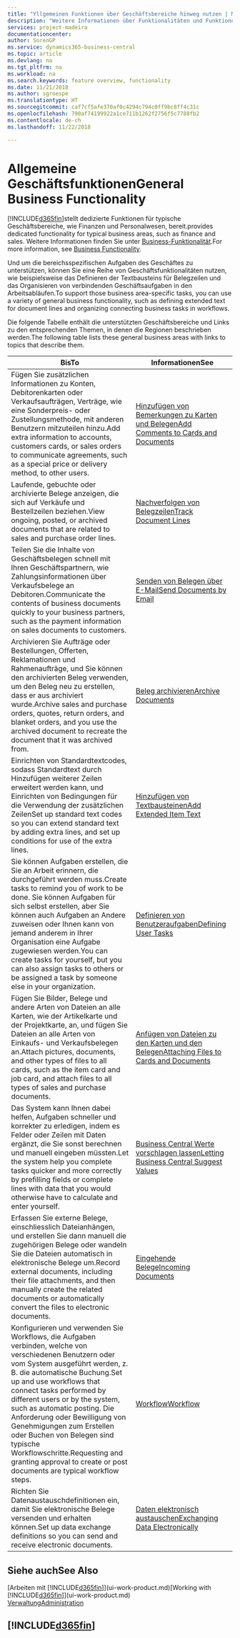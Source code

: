 ```yaml
---
title: "Yllgemeinen Funktionen über Geschäftsbereiche hinweg nutzen | Microsoft Docs"
description: "Weitere Informationen über Funktionalitäten und Funktionen, die über Geschäftsbereiche hinweg in Business Central verwendet werden."
services: project-madeira
documentationcenter: 
author: SorenGP
ms.service: dynamics365-business-central
ms.topic: article
ms.devlang: na
ms.tgt_pltfrm: na
ms.workload: na
ms.search.keywords: feature overview, functionality
ms.date: 11/21/2018
ms.author: sgroespe
ms.translationtype: HT
ms.sourcegitcommit: caf7cf5afe370af0c4294c794c0ff9bc8ff4c31c
ms.openlocfilehash: 790af74199922a1ce711b1262f2756f5c7788fb2
ms.contentlocale: de-ch
ms.lasthandoff: 11/22/2018

---
```

# <a name="general-business-functionality"></a><span data-ttu-id="44f6a-103">Allgemeine Geschäftsfunktionen</span><span class="sxs-lookup"><span data-stu-id="44f6a-103">General Business Functionality</span></span>
[!INCLUDE[d365fin](includes/d365fin_md.md)]<span data-ttu-id="44f6a-104">stellt dedizierte Funktionen für typische Geschäftsbereiche, wie Finanzen und Personalwesen, bereit.</span><span class="sxs-lookup"><span data-stu-id="44f6a-104">provides dedicated functionality for typical business areas, such as finance and sales.</span></span> <span data-ttu-id="44f6a-105">Weitere Informationen finden Sie unter [Business-Funktionalität](across-business-functionality.md).</span><span class="sxs-lookup"><span data-stu-id="44f6a-105">For more information, see [Business Functionality](across-business-functionality.md).</span></span>

<span data-ttu-id="44f6a-106">Und um die bereichsspezifischen Aufgaben des Geschäftes zu unterstützen, können Sie eine Reihe von Geschäftsfunktionalitäten nutzen, wie beispielsweise das Definieren der Textbausteins für Belegzeilen und das Organisieren von verbindenden Geschäftsaufgaben in den Arbeitsabläufen.</span><span class="sxs-lookup"><span data-stu-id="44f6a-106">To support those business area-specific tasks, you can use a variety of general business functionality, such as defining extended text for document lines and organizing connecting business tasks in workflows.</span></span>

<span data-ttu-id="44f6a-107">Die folgende Tabelle enthält die unterstützten Geschäftsbereiche und Links zu den entsprechenden Themen, in denen die Regionen beschrieben werden.</span><span class="sxs-lookup"><span data-stu-id="44f6a-107">The following table lists these general business areas with links to topics that describe them.</span></span>

| <span data-ttu-id="44f6a-108">Bis</span><span class="sxs-lookup"><span data-stu-id="44f6a-108">To</span></span> | <span data-ttu-id="44f6a-109">Informationen</span><span class="sxs-lookup"><span data-stu-id="44f6a-109">See</span></span> |
| --- | --- |
|<span data-ttu-id="44f6a-110">Fügen Sie zusätzlichen Informationen zu Konten, Debitorenkarten oder Verkaufsaufträgen, Verträge, wie eine Sonderpreis- oder Zustellungsmethode, mit anderen Benutzern mitzuteilen hinzu.</span><span class="sxs-lookup"><span data-stu-id="44f6a-110">Add extra information to accounts, customers cards, or sales orders to communicate agreements, such as a special price or delivery method, to other users.</span></span>|[<span data-ttu-id="44f6a-111">Hinzufügen von Bemerkungen zu Karten und Belegen</span><span class="sxs-lookup"><span data-stu-id="44f6a-111">Add Comments to Cards and Documents</span></span>](across-how-use-comments.md)|
|<span data-ttu-id="44f6a-112">Laufende, gebuchte oder archivierte Belege anzeigen, die sich auf Verkäufe und Bestellzeilen beziehen.</span><span class="sxs-lookup"><span data-stu-id="44f6a-112">View ongoing, posted, or archived documents that are related to sales and purchase order lines.</span></span>|[<span data-ttu-id="44f6a-113">Nachverfolgen von Belegzeilen</span><span class="sxs-lookup"><span data-stu-id="44f6a-113">Track Document Lines</span></span>](across-how-to-track-document-lines.md)|
| <span data-ttu-id="44f6a-114">Teilen Sie die Inhalte von Geschäftsbelegen schnell mit Ihren Geschäftspartnern, wie Zahlungsinformationen über Verkaufsbelege an Debitoren.</span><span class="sxs-lookup"><span data-stu-id="44f6a-114">Communicate the contents of business documents quickly to your business partners, such as the payment information on sales documents to customers.</span></span> |[<span data-ttu-id="44f6a-115">Senden von Belegen über E-Mail</span><span class="sxs-lookup"><span data-stu-id="44f6a-115">Send Documents by Email</span></span>](ui-how-send-documents-email.md) |
|<span data-ttu-id="44f6a-116">Archivieren Sie Aufträge oder Bestellungen, Offerten, Reklamationen und Rahmenaufträge, und Sie können den archivierten Beleg verwenden, um den Beleg neu zu erstellen, dass er aus archiviert wurde.</span><span class="sxs-lookup"><span data-stu-id="44f6a-116">Archive sales and purchase orders, quotes, return orders, and blanket orders, and you use the archived document to recreate the document that it was archived from.</span></span>|[<span data-ttu-id="44f6a-117">Beleg archivieren</span><span class="sxs-lookup"><span data-stu-id="44f6a-117">Archive Documents</span></span>](across-how-to-archive-documents.md)|
| <span data-ttu-id="44f6a-118">Einrichten von Standardtextcodes, sodass Standardtext durch Hinzufügen weiterer Zeilen erweitert werden kann, und Einrichten von Bedingungen für die Verwendung der zusätzlichen Zeilen</span><span class="sxs-lookup"><span data-stu-id="44f6a-118">Set up standard text codes so you can extend standard text by adding extra lines, and set up conditions for use of the extra lines.</span></span> |[<span data-ttu-id="44f6a-119">Hinzufügen von Textbausteinen</span><span class="sxs-lookup"><span data-stu-id="44f6a-119">Add Extended Item Text</span></span>](ui-how-define-ext-text.md) |
|<span data-ttu-id="44f6a-120">Sie können Aufgaben erstellen, die Sie an Arbeit erinnern, die durchgeführt werden muss.</span><span class="sxs-lookup"><span data-stu-id="44f6a-120">Create tasks to remind you of work to be done.</span></span> <span data-ttu-id="44f6a-121">Sie können Aufgaben für sich selbst erstellen, aber Sie können auch Aufgaben an Andere zuweisen oder Ihnen kann von jemand anderem in Ihrer Organisation eine Aufgabe zugewiesen werden.</span><span class="sxs-lookup"><span data-stu-id="44f6a-121">You can create tasks for yourself, but you can also assign tasks to others or be assigned a task by someone else in your organization.</span></span>|[<span data-ttu-id="44f6a-122">Definieren von Benutzeraufgaben</span><span class="sxs-lookup"><span data-stu-id="44f6a-122">Defining User Tasks</span></span>](across-user-tasks.md)|
|<span data-ttu-id="44f6a-123">Fügen Sie Bilder, Belege und andere Arten von Dateien an alle Karten, wie der Artikelkarte und der Projektkarte, an, und fügen Sie Dateien an alle Arten von Einkaufs- und Verkaufsbelegen an.</span><span class="sxs-lookup"><span data-stu-id="44f6a-123">Attach pictures, documents, and other types of files to all cards, such as the item card and job card, and attach files to all types of sales and purchase documents.</span></span>|[<span data-ttu-id="44f6a-124">Anfügen von Dateien zu den Karten und den Belegen</span><span class="sxs-lookup"><span data-stu-id="44f6a-124">Attaching Files to Cards and Documents</span></span>](across-attach-document-master-data.md)|
|<span data-ttu-id="44f6a-125">Das System kann Ihnen dabei helfen, Aufgaben schneller und korrekter zu erledigen, indem es Felder oder Zeilen mit Daten ergänzt, die Sie sonst berechnen und manuell eingeben müssten.</span><span class="sxs-lookup"><span data-stu-id="44f6a-125">Let the system help you complete tasks quicker and more correctly by prefilling fields or complete lines with data that you would otherwise have to calculate and enter yourself.</span></span>|[<span data-ttu-id="44f6a-126">Business Central Werte vorschlagen lassen</span><span class="sxs-lookup"><span data-stu-id="44f6a-126">Letting Business Central Suggest Values</span></span>](ui-let-system-suggest-values.md)|
|<span data-ttu-id="44f6a-127">Erfassen Sie externe Belege, einschliesslich Dateianhängen, und erstellen Sie dann manuell die zugehörigen Belege oder wandeln Sie die Dateien automatisch in elektronische Belege um.</span><span class="sxs-lookup"><span data-stu-id="44f6a-127">Record external documents, including their file attachments, and then manually create the related documents or automatically convert the files to electronic documents.</span></span>|[<span data-ttu-id="44f6a-128">Eingehende Belege</span><span class="sxs-lookup"><span data-stu-id="44f6a-128">Incoming Documents</span></span>](across-income-documents.md)|
|<span data-ttu-id="44f6a-129">Konfigurieren und verwenden Sie Workflows, die Aufgaben verbinden, welche von verschiedenen Benutzern oder vom System ausgeführt werden, z. B. die automatische Buchung.</span><span class="sxs-lookup"><span data-stu-id="44f6a-129">Set up and use workflows that connect tasks performed by different users or by the system, such as automatic posting.</span></span> <span data-ttu-id="44f6a-130">Die Anforderung oder Bewilligung von Genehmigungen zum Erstellen oder Buchen von Belegen sind typische Workflowschritte.</span><span class="sxs-lookup"><span data-stu-id="44f6a-130">Requesting and granting approval to create or post documents are typical workflow steps.</span></span>|[<span data-ttu-id="44f6a-131">Workflow</span><span class="sxs-lookup"><span data-stu-id="44f6a-131">Workflow</span></span>](across-workflow.md)|
| <span data-ttu-id="44f6a-132">Richten Sie Datenaustauschdefinitionen ein, damit Sie elektronische Belege versenden und erhalten können.</span><span class="sxs-lookup"><span data-stu-id="44f6a-132">Set up data exchange definitions so you can send and receive electronic documents.</span></span> |[<span data-ttu-id="44f6a-133">Daten elektronisch austauschen</span><span class="sxs-lookup"><span data-stu-id="44f6a-133">Exchanging Data Electronically</span></span>](across-data-exchange.md) |

## <a name="see-also"></a><span data-ttu-id="44f6a-134">Siehe auch</span><span class="sxs-lookup"><span data-stu-id="44f6a-134">See Also</span></span>
<span data-ttu-id="44f6a-135">[Arbeiten mit [!INCLUDE[d365fin](includes/d365fin_md.md)]](ui-work-product.md)</span><span class="sxs-lookup"><span data-stu-id="44f6a-135">[Working with [!INCLUDE[d365fin](includes/d365fin_md.md)]](ui-work-product.md)</span></span>  
[<span data-ttu-id="44f6a-136">Verwaltung</span><span class="sxs-lookup"><span data-stu-id="44f6a-136">Administration</span></span>](admin-setup-and-administration.md)

## [!INCLUDE[d365fin](includes/free_trial_md.md)]  

